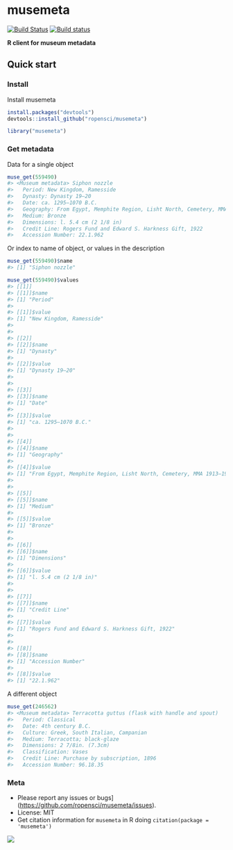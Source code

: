 musemeta
=======



[![Build Status](https://api.travis-ci.org/ropensci/musemeta.png)](https://travis-ci.org/ropensci/musemeta)
[![Build status](https://ci.appveyor.com/api/projects/status/ytgtb62gsgf5hddi/branch/master)](https://ci.appveyor.com/project/sckott/musemeta/branch/master)

**R client for museum metadata**

## Quick start

### Install

Install musemeta


```r
install.packages("devtools")
devtools::install_github("ropensci/musemeta")
```


```r
library("musemeta")
```

### Get metadata

Data for a single object


```r
muse_get(559490)
#> <Museum metadata> Siphon nozzle
#>   Period: New Kingdom, Ramesside
#>   Dynasty: Dynasty 19–20
#>   Date: ca. 1295–1070 B.C.
#>   Geography: From Egypt, Memphite Region, Lisht North, Cemetery, MMA 1913–1914
#>   Medium: Bronze
#>   Dimensions: l. 5.4 cm (2 1/8 in)
#>   Credit Line: Rogers Fund and Edward S. Harkness Gift, 1922
#>   Accession Number: 22.1.962
```

Or index to name of object, or values in the description


```r
muse_get(559490)$name
#> [1] "Siphon nozzle"
```


```r
muse_get(559490)$values
#> [[1]]
#> [[1]]$name
#> [1] "Period"
#> 
#> [[1]]$value
#> [1] "New Kingdom, Ramesside"
#> 
#> 
#> [[2]]
#> [[2]]$name
#> [1] "Dynasty"
#> 
#> [[2]]$value
#> [1] "Dynasty 19–20"
#> 
#> 
#> [[3]]
#> [[3]]$name
#> [1] "Date"
#> 
#> [[3]]$value
#> [1] "ca. 1295–1070 B.C."
#> 
#> 
#> [[4]]
#> [[4]]$name
#> [1] "Geography"
#> 
#> [[4]]$value
#> [1] "From Egypt, Memphite Region, Lisht North, Cemetery, MMA 1913–1914"
#> 
#> 
#> [[5]]
#> [[5]]$name
#> [1] "Medium"
#> 
#> [[5]]$value
#> [1] "Bronze"
#> 
#> 
#> [[6]]
#> [[6]]$name
#> [1] "Dimensions"
#> 
#> [[6]]$value
#> [1] "l. 5.4 cm (2 1/8 in)"
#> 
#> 
#> [[7]]
#> [[7]]$name
#> [1] "Credit Line"
#> 
#> [[7]]$value
#> [1] "Rogers Fund and Edward S. Harkness Gift, 1922"
#> 
#> 
#> [[8]]
#> [[8]]$name
#> [1] "Accession Number"
#> 
#> [[8]]$value
#> [1] "22.1.962"
```

A different object


```r
muse_get(246562)
#> <Museum metadata> Terracotta guttus (flask with handle and spout)
#>   Period: Classical
#>   Date: 4th century B.C.
#>   Culture: Greek, South Italian, Campanian
#>   Medium: Terracotta; black-glaze
#>   Dimensions: 2 7/8in. (7.3cm)
#>   Classification: Vases
#>   Credit Line: Purchase by subscription, 1896
#>   Accession Number: 96.18.35
```

### Meta

* Please report any issues or bugs](https://github.com/ropensci/musemeta/issues).
* License: MIT
* Get citation information for `musemeta` in R doing `citation(package = 'musemeta')`

[![](http://ropensci.org/public_images/github_footer.png)](http://ropensci.org)
